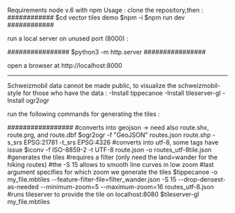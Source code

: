 Requirements node v.6 with npm
Usage :
clone the repository,then :
############
$cd vector tiles demo
$npm -i
$npm run dev
############

run a local server on unused port (8000) :

################
$python3 -m http.server
################

open a browser at http://localhost:8000

------------------------------------

Schweizmobil data cannot be made public, to visualize the schweizmobil-style for those who have the data :
-Install tippecanoe
-Install tileserver-gl
-Install ogr2ogr

run the following commands for generating the tiles :

#################
#converts into geojson -> need also route.shx, route.prg, and route.dbf
$ogr2ogr -f "GeoJSON" routes.json route.shp -s_srs EPSG:21781 -t_srs EPSG:4326
#converts into utf-8, some tags have issue
$iconv -f ISO-8859-2 -t UTF-8 route.json -o routes_utf-8tile.json
#generates the tiles
#requires a filter (only need the land=wander for the hiking routes)
#the -S 15 allows to smooth line curves in low zoom
#last argument specifies for which zoom we generate the tiles
$tippecanoe -o my_file.mbtiles --feature-filter-file=filter_wander.json -S 15 --drop-densest-as-needed --minimum-zoom=5 --maximum-zoom=16 routes_utf-8.json
#runs tileserver to provide the tile on localhost:8080
$tileserver-gl my_file.mbtiles
